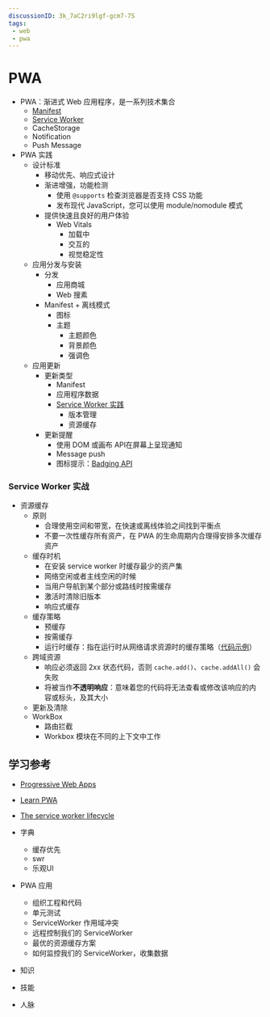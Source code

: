 ```yaml
---
discussionID: 3k_7aC2ri9lgf-gcm7-7S
tags:
 - web
 - pwa
---
```


# PWA

- PWA：渐进式 Web 应用程序，是一系列技术集合
  - [Manifest](https://developer.mozilla.org/zh-CN/docs/Web/Manifest)
  - [Service Worker](#service-worker)
  - CacheStorage
  - Notification
  - Push Message
- PWA 实践
  - 设计标准
    - 移动优先、响应式设计
    - 渐进增强，功能检测
      - 使用 `@supports` 检查浏览器是否支持 CSS 功能
      - 发布现代 JavaScript，您可以使用 module/nomodule 模式
    - 提供快速且良好的用户体验
      - Web Vitals 
        - 加载中
        - 交互的
        - 视觉稳定性
  - 应用分发与安装
    - 分发
      - 应用商城
      - Web 搜素
    - Manifest + 离线模式
      - 图标
      - 主题
        - 主题颜色
        - 背景颜色
        - 强调色
  - 应用更新
    - 更新类型
      - Manifest
      - 应用程序数据
      - [Service Worker 实践](#service-worker-实战)
        - 版本管理
        - 资源缓存
    - 更新提醒
      - 使用 DOM 或画布 API在屏幕上呈现通知
      - Message push
      - 图标提示：[Badging API](https://developer.mozilla.org/en-US/docs/Web/API/Badging_API)





### Service Worker 实战


- 资源缓存
  - 原则
    - 合理使用空间和带宽，在快速或离线体验之间找到平衡点
    - 不要一次性缓存所有资产，在 PWA 的生命周期内合理得安排多次缓存资产
  - 缓存时机
    - 在安装 service worker 时缓存最少的资产集
    - 网络空闲或者主线空闲的时候
    - 当用户导航到某个部分或路线时按需缓存
    - 激活时清除旧版本
    - 响应式缓存
  - 缓存策略
    - 预缓存
    - 按需缓存
    - 运行时缓存：指在运行时从网络请求资源时的缓存策略（[代码示例](https://web.dev/learn/pwa/serving/)）
  - 跨域资源
    - 响应必须返回 2xx 状态代码，否则 `cache.add()`、`cache.addAll()` 会失败
    - 将被当作**不透明响应**：意味着您的代码将无法查看或修改该响应的内容或标头，及其大小
  - 更新及清除
  - WorkBox
    - 路由拦截
    - Workbox 模块在不同的上下文中工作

## 学习参考

- [Progressive Web Apps](https://web.dev/progressive-web-apps/)
- [Learn PWA](https://web.dev/learn/pwa/)
- [The service worker lifecycle](https://web.dev/service-worker-lifecycle/)


- 字典
  - 缓存优先
  - swr
  - 乐观UI


- PWA 应用
  - 组织工程和代码
  - 单元测试
  - ServiceWorker 作用域冲突
  - 远程控制我们的 ServiceWorker
  - 最优的资源缓存方案
  - 如何监控我们的 ServiceWorker，收集数据


- 知识
- 技能
- 人脉